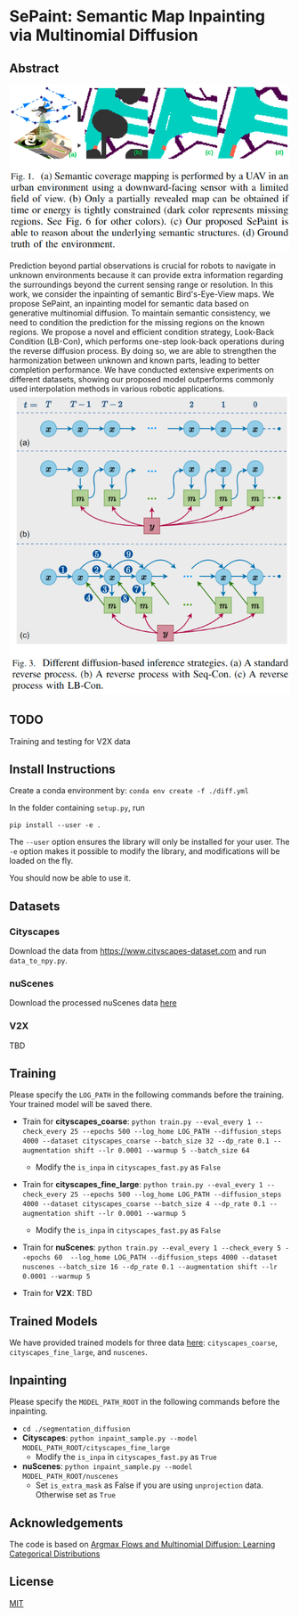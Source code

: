 # SePaint: Semantic Map Inpainting via Multinomial Diffusion

## Abstract
![sepaint_image](/resources/sepaint.png)

Prediction beyond partial observations is crucial for robots to navigate in unknown environments because it can provide extra information regarding the surroundings beyond the current sensing range or resolution. In this work, we consider the inpainting of semantic Bird's-Eye-View maps. We propose SePaint, an inpainting model for semantic data based on generative multinomial diffusion. To maintain semantic consistency, we need to condition the prediction for the missing regions on the known regions. We propose a novel and efficient condition strategy, Look-Back Condition (LB-Con), which performs one-step look-back operations during the reverse diffusion process. By doing so, we are able to strengthen the harmonization between unknown and known parts, leading to better completion performance. We have conducted extensive experiments on different datasets, showing our proposed model outperforms commonly used interpolation methods in various robotic applications.
![lbcon_image](/resources/lbcon.png)

## TODO
Training and testing for V2X data

## Install Instructions

Create a conda environment by: `conda env create -f ./diff.yml`

In the folder containing `setup.py`, run
```
pip install --user -e .
```
The `--user` option ensures the library will only be installed for your user.
The `-e` option makes it possible to modify the library, and modifications will be loaded on the fly.

You should now be able to use it.

## Datasets
### Cityscapes
Download the data from https://www.cityscapes-dataset.com and run ``data_to_npy.py``.

### nuScenes
Download the processed nuScenes data [here](https://drive.google.com/file/d/1UnXLM4fZaGG2gy9IzGSS3FNJIY_9nESL/view?usp=share_link)

### V2X
TBD

## Training
Please specify the `LOG_PATH` in the following commands before the training. Your trained model will be saved there.

* Train for __cityscapes_coarse__: ```python train.py --eval_every 1 --check_every 25 --epochs 500 --log_home LOG_PATH --diffusion_steps 4000 --dataset cityscapes_coarse --batch_size 32 --dp_rate 0.1 --augmentation shift --lr 0.0001 --warmup 5 --batch_size 64```

  * Modify the ```is_inpa``` in ```cityscapes_fast.py``` as ```False```
* Train for __cityscapes_fine_large__: ```python train.py --eval_every 1 --check_every 25 --epochs 500 --log_home LOG_PATH --diffusion_steps 4000 --dataset cityscapes_coarse --batch_size 4 --dp_rate 0.1 --augmentation shift --lr 0.0001 --warmup 5```

  * Modify the ```is_inpa``` in ```cityscapes_fast.py``` as ```False```
* Train for __nuScenes__: ```python train.py --eval_every 1 --check_every 5 --epochs 60  --log_home LOG_PATH --diffusion_steps 4000 --dataset nuscenes --batch_size 16 --dp_rate 0.1 --augmentation shift --lr 0.0001 --warmup 5```
* Train for __V2X__: TBD

## Trained Models
We have provided trained models for three data [here](https://drive.google.com/file/d/1Nu3b4Ve_cfLYH0Tq8ntOzFnS9p5iYUga/view?usp=share_link): ```cityscapes_coarse```, ```cityscapes_fine_large```, and ```nuscenes```.

## Inpainting
Please specify the `MODEL_PATH_ROOT` in the following commands before the inpainting.

* `cd ./segmentation_diffusion`
* __Cityscapes__: ```python inpaint_sample.py --model MODEL_PATH_ROOT/cityscapes_fine_large```
  * Modify the ```is_inpa``` in ```cityscapes_fast.py``` as ```True```
* __nuScenes__: ```python inpaint_sample.py --model MODEL_PATH_ROOT/nuscenes```
  * Set ```is_extra_mask``` as False if you are using `unprojection` data. Otherwise set as `True`

## Acknowledgements
The code is based on [Argmax Flows and Multinomial Diffusion: Learning Categorical Distributions](https://github.com/ehoogeboom/multinomial_diffusion)

## License
[MIT](./LICENSE.txt)